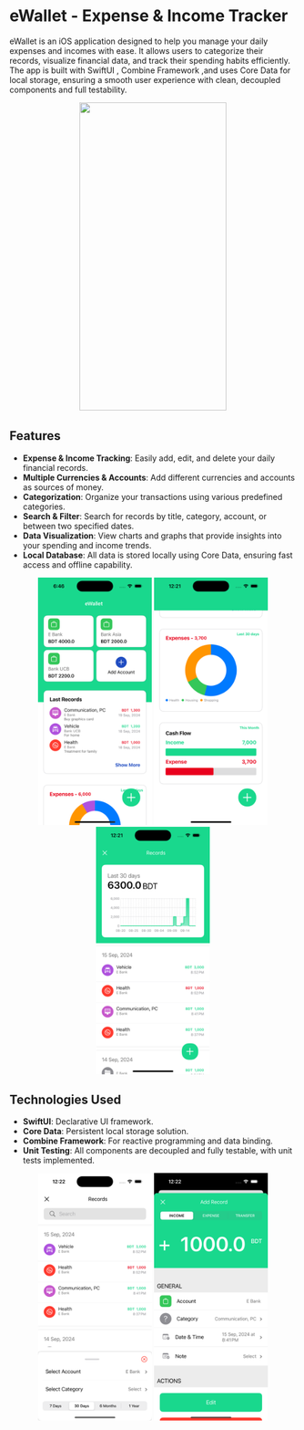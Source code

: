 # eWallet - Expense & Income Tracker

eWallet is an iOS application designed to help you manage your daily expenses and incomes with ease. It allows users to categorize their records, visualize financial data, and track their spending habits efficiently. The app is built with SwiftUI , Combine Framework ,and uses Core Data for local storage, ensuring a smooth user experience with clean, decoupled components and full testability.

<p align="center">
</p>

<a href="https://youtu.be/qdcexMz3H5c"><p align="center">[<img src="https://github.com/oviebd/eWallet/blob/main/Screen_Images/eWallet.gif" width="258" height="540" >](https://youtu.be/qdcexMz3H5c)</p></a>

<p align="center">
</p>

## Features

- **Expense & Income Tracking**: Easily add, edit, and delete your daily financial records.
- **Multiple Currencies & Accounts**: Add different currencies and accounts as sources of money.
- **Categorization**: Organize your transactions using various predefined categories.
- **Search & Filter**: Search for records by title, category, account, or between two specified dates.
- **Data Visualization**: View charts and graphs that provide insights into your spending and income trends.
- **Local Database**: All data is stored locally using Core Data, ensuring fast access and offline capability.

<p align="center">
  
<img src="https://github.com/oviebd/eWallet/blob/main/Screen_Images/Home.png" width="200"/>
<img src="https://github.com/oviebd/eWallet/blob/main/Screen_Images/Home_in_pie_chart.png" width="200"/>
<img src="https://github.com/oviebd/eWallet/blob/main/Screen_Images/records_by_account.png" width="200"/>
</p>

<p align="center">
</p>

## Technologies Used

- **SwiftUI**: Declarative UI framework.
- **Core Data**: Persistent local storage solution.
- **Combine Framework**: For reactive programming and data binding.
- **Unit Testing**: All components are decoupled and fully testable, with unit tests implemented.


<p align="center">
</p>

<p align="center">
<img src="https://github.com/oviebd/eWallet/blob/main/Screen_Images/all_record_page.png" width="200"/>
<img src="https://github.com/oviebd/eWallet/blob/main/Screen_Images/edit_record.png" width="200"/>
</p>
